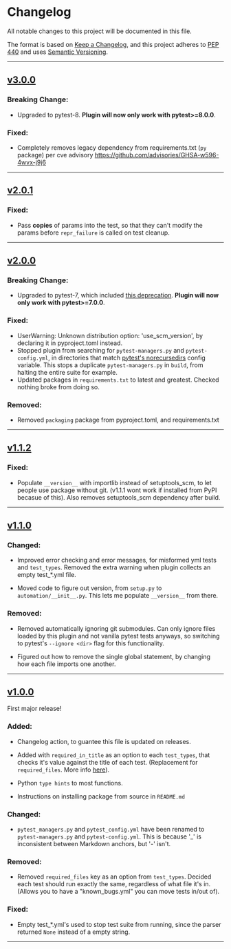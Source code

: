 # Changelog

All notable changes to this project will be documented in this file.

The format is based on [Keep a Changelog](https://keepachangelog.com/en/1.0.0/),
and this project adheres to [PEP 440](https://www.python.org/dev/peps/pep-0440/) 
and uses [Semantic Versioning](https://semver.org/spec/v2.0.0.html).


<!--
## Example template!!

## [v<VERSION>](https://github.com/asfadmin/Discovery-PytestAutomation/compare/v<OLD>...v<NEW>)

### Added:
-

### Changed:
-

### Fixed:
- 

### Removed:
-

-->

------

## [v3.0.0](https://github.com/asfadmin/Discovery-PytestAutomation/compare/v2.0.1...v3.0.0)

### Breaking Change:
- Upgraded to pytest-8. **Plugin will now only work with pytest>=8.0.0**.

### Fixed:
- Completely removes legacy dependency from requirements.txt (`py` package) per cve advisory https://github.com/advisories/GHSA-w596-4wvx-j9j6

------

## [v2.0.1](https://github.com/asfadmin/Discovery-PytestAutomation/compare/v2.0.0...v2.0.1)

### Fixed:
- Pass **copies** of params into the test, so that they can't modify the params before `repr_failure` is called on test cleanup.

------

## [v2.0.0](https://github.com/asfadmin/Discovery-PytestAutomation/compare/v1.1.2...v2.0.0)

### Breaking Change:
- Upgraded to pytest-7, which included [this deprecation](https://docs.pytest.org/en/7.0.x/deprecations.html#fspath-argument-for-node-constructors-replaced-with-pathlib-path). **Plugin will now only work with pytest>=7.0.0**.

### Fixed:
- UserWarning: Unknown distribution option: 'use_scm_version', by declaring it in pyproject.toml instead.
- Stopped plugin from searching for `pytest-managers.py` and `pytest-config.yml`, in directories that match [pytest's norecursedirs](https://docs.pytest.org/en/6.2.x/reference.html?highlight=norecursedirs#confval-norecursedirs) config variable. This stops a duplicate `pytest-managers.py` in `build`, from halting the entire suite for example.
- Updated packages in `requirements.txt` to latest and greatest. Checked nothing broke from doing so.

### Removed:
- Removed `packaging` package from pyproject.toml, and requirements.txt

------

## [v1.1.2](https://github.com/asfadmin/Discovery-PytestAutomation/compare/v1.1.0...v1.1.2)

### Fixed:
- Populate `__version__` with importlib instead of setuptools_scm, to let people use package without git. (v1.1.1 wont work if installed from PyPI becasue of this). Also removes setuptools_scm dependency after build.

------

## [v1.1.0](https://github.com/asfadmin/Discovery-PytestAutomation/compare/v1.0.0...v1.1.0)

### Changed:
- Improved error checking and error messages, for misformed yml tests and `test_types`. Removed the extra warning when plugin collects an empty test_*.yml file.

- Moved code to figure out version, from `setup.py` to `automation/__init__.py`. This lets me populate `__version__` from there.

### Removed:
- Removed automatically ignoring git submodules. Can only ignore files loaded by this plugin and not vanilla pytest tests anyways, so switching to pytest's `--ignore <dir>` flag for this functionality.

- Figured out how to remove the single global statement, by changing how each file imports one another.

------

## [v1.0.0](https://github.com/asfadmin/Discovery-PytestAutomation/compare/v0.0.1...v1.0.0)

First major release!

### Added:
- Changelog action, to guantee this file is updated on releases.

- Added with `required_in_title` as an option to each `test_types`, that checks it's value against the title of each test. (Replacement for `required_files`. More info [here](https://github.com/asfadmin/Discovery-PytestAutomation/tree/stable#pytest-configyml-example)).

- Python `type hints` to most functions.

- Instructions on installing package from source in `README.md`

### Changed:
- `pytest_managers.py` and `pytest_config.yml` have been renamed to `pytest-managers.py` and `pytest-config.yml`. This is because '_' is inconsistent between Markdown anchors, but '-' isn't.

### Removed:
- Removed `required_files` key as an option from `test_types`. Decided each test should run exactly the same, regardless of what file it's in. (Allows you to have a "known_bugs.yml" you can move tests in/out of).

### Fixed:
- Empty test_*.yml's used to stop test suite from running, since the parser returned `None` instead of a empty string.

------
